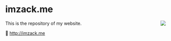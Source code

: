 # imzack.me

<img src="blog/static/img/favicon.ico" align="right"/>

This is the repository of my website.

🔗 http://imzack.me